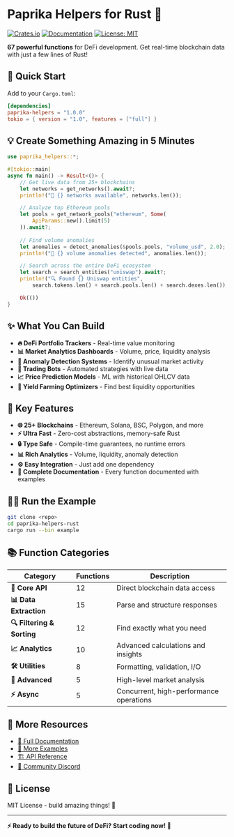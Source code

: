 # Paprika Helpers for Rust 🦀

[![Crates.io](https://img.shields.io/crates/v/paprika-helpers.svg)](https://crates.io/crates/paprika-helpers)
[![Documentation](https://docs.rs/paprika-helpers/badge.svg)](https://docs.rs/paprika-helpers)
[![License: MIT](https://img.shields.io/badge/License-MIT-yellow.svg)](https://opensource.org/licenses/MIT)

**67 powerful functions** for DeFi development. Get real-time blockchain data with just a few lines of Rust! 

## 🚀 Quick Start

Add to your `Cargo.toml`:
```toml
[dependencies]
paprika-helpers = "1.0.0"
tokio = { version = "1.0", features = ["full"] }
```

## 💡 Create Something Amazing in 5 Minutes

```rust
use paprika_helpers::*;

#[tokio::main]
async fn main() -> Result<()> {
    // Get live data from 25+ blockchains
    let networks = get_networks().await?;
    println!("📡 {} networks available", networks.len());

    // Analyze top Ethereum pools
    let pools = get_network_pools("ethereum", Some(
        ApiParams::new().limit(5)
    )).await?;
    
    // Find volume anomalies 
    let anomalies = detect_anomalies(&pools.pools, "volume_usd", 2.0);
    println!("🚨 {} volume anomalies detected", anomalies.len());

    // Search across the entire DeFi ecosystem
    let search = search_entities("uniswap").await?;
    println!("🔍 Found {} Uniswap entities", 
        search.tokens.len() + search.pools.len() + search.dexes.len());

    Ok(())
}
```

## ✨ What You Can Build

- **🔥 DeFi Portfolio Trackers** - Real-time value monitoring
- **📊 Market Analytics Dashboards** - Volume, price, liquidity analysis  
- **🚨 Anomaly Detection Systems** - Identify unusual market activity
- **🤖 Trading Bots** - Automated strategies with live data
- **📈 Price Prediction Models** - ML with historical OHLCV data
- **💎 Yield Farming Optimizers** - Find best liquidity opportunities

## 🎯 Key Features

- **🌐 25+ Blockchains** - Ethereum, Solana, BSC, Polygon, and more
- **⚡ Ultra Fast** - Zero-cost abstractions, memory-safe Rust
- **🔒 Type Safe** - Compile-time guarantees, no runtime errors
- **📊 Rich Analytics** - Volume, liquidity, anomaly detection
- **⚙️ Easy Integration** - Just add one dependency
- **📝 Complete Documentation** - Every function documented with examples

## 🏃‍♂️ Run the Example

```bash
git clone <repo>
cd paprika-helpers-rust
cargo run --bin example
```

## 📚 Function Categories

| Category | Functions | Description |
|----------|-----------|-------------|
| **🔗 Core API** | 12 | Direct blockchain data access |
| **📊 Data Extraction** | 15 | Parse and structure responses |
| **🔍 Filtering & Sorting** | 12 | Find exactly what you need |
| **📈 Analytics** | 10 | Advanced calculations and insights |
| **🛠️ Utilities** | 8 | Formatting, validation, I/O |
| **🚀 Advanced** | 5 | High-level market analysis |
| **⚡ Async** | 5 | Concurrent, high-performance operations |

## 🔗 More Resources

- [📖 Full Documentation](https://docs.rs/paprika-helpers)
- [🎯 More Examples](./example.rs)
- [🏗️ API Reference](https://api.dexpaprika.com)
- [💬 Community Discord](https://discord.gg/paprika)

## 📄 License

MIT License - build amazing things! 🚀

---

**⚡ Ready to build the future of DeFi? Start coding now! 🦀** 